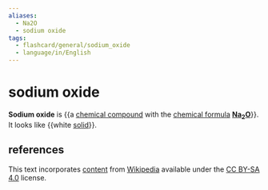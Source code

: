 ```yaml
---
aliases:
  - Na2O
  - sodium oxide
tags:
  - flashcard/general/sodium_oxide
  - language/in/English
---
```


# sodium oxide

__Sodium oxide__ is {{a [chemical compound](chemical%20compound.md) with the [chemical formula](chemical%20formula.md) __[Na](sodium.md)<sub>2</sub>[O](oxygen.md)__}}. It looks like {{white [solid](solid.md)}}. <!--SR:!2024-05-06,309,330!2024-09-02,370,290-->

## references

This text incorporates [content](https://en.wikipedia.org/wiki/sodium_oxide) from [Wikipedia](Wikipedia.md) available under the [CC BY-SA 4.0](https://creativecommons.org/licenses/by-sa/4.0/) license.
